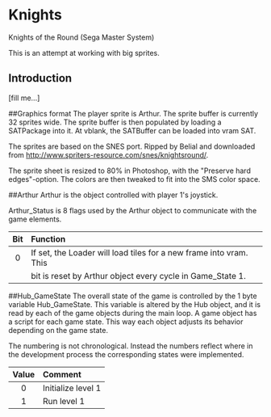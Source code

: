 # Knights
Knights of the Round (Sega Master System)

This is an attempt at working with big sprites.

## Introduction
[fill me...]

##Graphics format
The player sprite is Arthur. The sprite buffer is currently 32 sprites wide.
The sprite buffer is then populated by loading a SATPackage into it. At vblank, 
the SATBuffer can be loaded into vram SAT.

The sprites are based on the SNES port. Ripped by Belial and downloaded from 
http://www.spriters-resource.com/snes/knightsround/.

The sprite sheet is resized to 80% in Photoshop, with the "Preserve hard
edges"-option. The colors are then tweaked to fit into the SMS color space.


##Arthur
Arthur is the object controlled with player 1's joystick.

Arthur_Status is 8 flags used by the Arthur object to communicate with the 
game elements.

| Bit   | Function                                                             |
| :---: | :------------------------------------------------------------------- |
| 0     | If set, the Loader will load tiles for a new frame into vram. This   |
|       | bit is reset by Arthur object every cycle in Game_State 1.           |


##Hub_GameState
The overall state of the game is controlled by the 1 byte variable
Hub_GameState. This variable is altered by the Hub object, and it is read by
each of the game objects during the main loop. A game object has a script for
each game state. This way each object adjusts its behavior depending on the
game state.

The numbering is not chronological. Instead the numbers reflect where in the
development process the corresponding states were implemented.

| Value | Comment                                                              |
| :---: | :------------------------------------------------------------------- |
| 0     | Initialize level 1                                                   |
| 1     | Run level 1                                                          |
